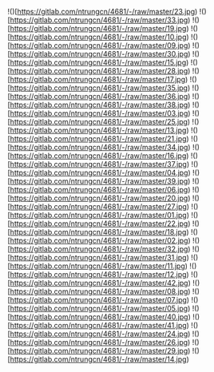 !()[https://gitlab.com/ntrungcn/4681/-/raw/master/23.jpg)
!()[https://gitlab.com/ntrungcn/4681/-/raw/master/33.jpg)
!()[https://gitlab.com/ntrungcn/4681/-/raw/master/19.jpg)
!()[https://gitlab.com/ntrungcn/4681/-/raw/master/10.jpg)
!()[https://gitlab.com/ntrungcn/4681/-/raw/master/09.jpg)
!()[https://gitlab.com/ntrungcn/4681/-/raw/master/30.jpg)
!()[https://gitlab.com/ntrungcn/4681/-/raw/master/15.jpg)
!()[https://gitlab.com/ntrungcn/4681/-/raw/master/28.jpg)
!()[https://gitlab.com/ntrungcn/4681/-/raw/master/17.jpg)
!()[https://gitlab.com/ntrungcn/4681/-/raw/master/35.jpg)
!()[https://gitlab.com/ntrungcn/4681/-/raw/master/36.jpg)
!()[https://gitlab.com/ntrungcn/4681/-/raw/master/38.jpg)
!()[https://gitlab.com/ntrungcn/4681/-/raw/master/03.jpg)
!()[https://gitlab.com/ntrungcn/4681/-/raw/master/25.jpg)
!()[https://gitlab.com/ntrungcn/4681/-/raw/master/13.jpg)
!()[https://gitlab.com/ntrungcn/4681/-/raw/master/21.jpg)
!()[https://gitlab.com/ntrungcn/4681/-/raw/master/34.jpg)
!()[https://gitlab.com/ntrungcn/4681/-/raw/master/16.jpg)
!()[https://gitlab.com/ntrungcn/4681/-/raw/master/37.jpg)
!()[https://gitlab.com/ntrungcn/4681/-/raw/master/04.jpg)
!()[https://gitlab.com/ntrungcn/4681/-/raw/master/39.jpg)
!()[https://gitlab.com/ntrungcn/4681/-/raw/master/06.jpg)
!()[https://gitlab.com/ntrungcn/4681/-/raw/master/20.jpg)
!()[https://gitlab.com/ntrungcn/4681/-/raw/master/27.jpg)
!()[https://gitlab.com/ntrungcn/4681/-/raw/master/01.jpg)
!()[https://gitlab.com/ntrungcn/4681/-/raw/master/22.jpg)
!()[https://gitlab.com/ntrungcn/4681/-/raw/master/18.jpg)
!()[https://gitlab.com/ntrungcn/4681/-/raw/master/02.jpg)
!()[https://gitlab.com/ntrungcn/4681/-/raw/master/32.jpg)
!()[https://gitlab.com/ntrungcn/4681/-/raw/master/31.jpg)
!()[https://gitlab.com/ntrungcn/4681/-/raw/master/11.jpg)
!()[https://gitlab.com/ntrungcn/4681/-/raw/master/12.jpg)
!()[https://gitlab.com/ntrungcn/4681/-/raw/master/42.jpg)
!()[https://gitlab.com/ntrungcn/4681/-/raw/master/08.jpg)
!()[https://gitlab.com/ntrungcn/4681/-/raw/master/07.jpg)
!()[https://gitlab.com/ntrungcn/4681/-/raw/master/05.jpg)
!()[https://gitlab.com/ntrungcn/4681/-/raw/master/40.jpg)
!()[https://gitlab.com/ntrungcn/4681/-/raw/master/41.jpg)
!()[https://gitlab.com/ntrungcn/4681/-/raw/master/24.jpg)
!()[https://gitlab.com/ntrungcn/4681/-/raw/master/26.jpg)
!()[https://gitlab.com/ntrungcn/4681/-/raw/master/29.jpg)
!()[https://gitlab.com/ntrungcn/4681/-/raw/master/14.jpg)
